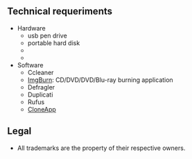 ## Technical requeriments ##

* Hardware
    - usb pen drive
    - portable hard disk
    - 
    - 
* Software
    - Ccleaner
    - [ImgBurn](http://www.imgburn.com/): CD/DVD/DVD/Blu-ray burning application
    - Defragler
    - Duplicati
    - Rufus
    - [CloneApp](http://www.mirinsoft.com/index.php/download/viewdownload/39-cloneapp/180-cloneapp-portable)

## Legal ##

* All trademarks are the property of their respective owners.